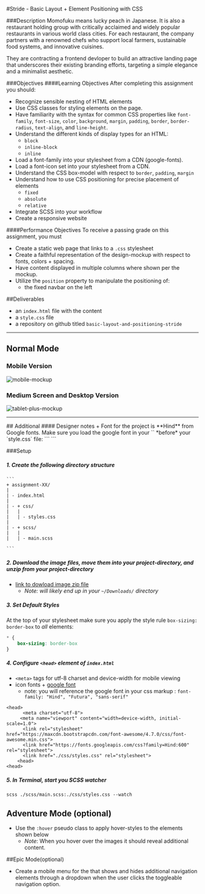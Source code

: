 #Stride - Basic Layout + Element Positioning with CSS 

###Description
Momofuku means lucky peach in Japanese. It is also a restaurant holding group with critically acclaimed and widely popular restaurants in various world class cities. For each restaurant, the company partners with a renowned chefs who support local farmers, sustainable food systems, and innovative cuisines.

They are contracting a frontend devloper to build an attractive landing page that underscores their existing branding efforts, targeting a simple elegance and a minimalist aesthetic. 	

###Objectives
####Learning Objectives
After completing this assignment you should:
- Recognize sensible nesting of HTML elements
- Use CSS classes for styling elements on the page.
- Have familiarity with the syntax for common CSS properties like `font-family`, `font-size`, `color`, `background`, `margin`, `padding`, `border`, `border-radius`, `text-align`, and `line-height`.
- Understand the different kinds of display types for an HTML:
  + `block`
  + `inline-block`
  + `inline`
- Load a font-family into your stylesheet from a CDN (google-fonts).
- Load a font-icon set into your stylesheet from a CDN. 
- Understand the CSS box-model with respect to `border`, `padding`, `margin`
- Understand how to use CSS positioning for precise placement of elements
  + `fixed`
  + `absolute`
  + `relative`
- Integrate SCSS into your workflow
- Create a responsive website

####Performance Objectives
To receive a passing grade on this assignment, you must
- Create a static web page that links to a `.css` stylesheet
- Create a faithful representation of the design-mockup with respect to fonts, colors + spacing.
- Have content displayed in multiple columns where shown per the mockup.
- Utilize the `position` property to manipulate the positioning of: 
  + the fixed navbar on the left

##Deliverables
- an `index.html` file with the content
- a `style.css` file
- a repository on github titled `basic-layout-and-positioning-stride`

<hr>

## Normal Mode

### Mobile Version
![mobile-mockup](./mockups/demo-mobile.gif)

### Medium Screen and Desktop Version
![tablet-plus-mockup](./mockups/demo-tablet-plus.gif)


<hr>
## Additional
#### Designer notes
+ Font for the project is **Hind** from Google fonts. Make sure you load the google font in your `<head/>` *before* your `style.css` file:
  ```
  <link href="https://fonts.googleapis.com/css?family=Hind:600" rel="stylesheet">
  ```


###Setup
##### 1. Create the following directory structure
	```
	+ assignment-XX/
	|
	| - index.html
	|
	| - + css/
	|   | 
	|   | - styles.css
	|
	| - + scss/
	|   | 
	|   | - main.scss

	```

##### 2. Download the image files, move them into your project-directory, and unzip from your project-directory
  - [link to dowload image zip file](./images-momofuku.zip)
    - *Note: will likely end up in your `~/Downloads/` directory*


##### 3. Set Default Styles
At the top of your stylesheet make sure you apply the style rule `box-sizing: border-box` to *all* elements:

```css
* {
    box-sizing: border-box
}
```

##### 4. Configure `<head>` element of `index.html`
- `<meta>` tags for utf-8 charset and device-width for mobile viewing
- icon fonts + [google font](https://fonts.google.com/)
  - note: you will reference the google font in your css markup : `font-family: "Hind", "Futura", "sans-serif"`
```
<head>	
	  <meta charset="utf-8">
     <meta name="viewport" content="width=device-width, initial-scale=1.0">
	  <link rel="stylesheet" href="https://maxcdn.bootstrapcdn.com/font-awesome/4.7.0/css/font-awesome.min.css">
	  <link href="https://fonts.googleapis.com/css?family=Hind:600" rel="stylesheet">
	  <link href="./css/styles.css" rel="stylesheet">
	<head>
<head>
```

##### 5. In Terminal, start you SCSS watcher
```
scss ./scss/main.scss:./css/styles.css --watch
```


## Adventure Mode (optional)
+ Use the `:hover` pseudo class to apply hover-styles to the elements shown below 
   + *Note*: When you hover over the images it should reveal additional content.




##Epic Mode(optional)

+ Create a mobile menu for the that shows and hides additional navigation elements through a dropdown when the user clicks the toggleable navigation option.